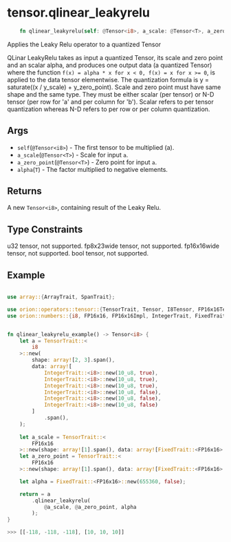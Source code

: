 # tensor.qlinear_leakyrelu

```rust
    fn qlinear_leakyrelu(self: @Tensor<i8>, a_scale: @Tensor<T>, a_zero_point: @Tensor<T>, alpha: T) -> Tensor::<i8>;
```

Applies the Leaky Relu operator to a quantized Tensor

QLinar LeakyRelu takes as input a quantized Tensor, its scale and zero point and an scalar alpha, and produces one output data (a quantized Tensor)
where the function `f(x) = alpha * x for x < 0, f(x) = x for x >= 0`, is applied to the data tensor elementwise.
The quantization formula is y = saturate((x / y_scale) + y_zero_point).
Scale and zero point must have same shape and the same type. They must be either scalar (per tensor) or N-D tensor (per row for 'a' and per column for 'b'). 
Scalar refers to per tensor quantization whereas N-D refers to per row or per column quantization.

## Args

* `self`(`@Tensor<i8>`) - The first tensor to be multiplied (a).
* `a_scale`(`@Tensor<T>`) - Scale for input `a`.
* `a_zero_point`(`@Tensor<T>`) - Zero point for input `a`.
* `alpha`(`T`) - The factor multiplied to negative elements.

## Returns

A new `Tensor<i8>`, containing result of the Leaky Relu.

## Type Constraints

u32 tensor, not supported.
fp8x23wide tensor, not supported.
fp16x16wide tensor, not supported.
bool tensor, not supported.
 
## Example

```rust

use array::{ArrayTrait, SpanTrait};

use orion::operators::tensor::{TensorTrait, Tensor, I8Tensor, FP16x16Tensor};
use orion::numbers::{i8, FP16x16, FP16x16Impl, IntegerTrait, FixedTrait};


fn qlinear_leakyrelu_example() -> Tensor<i8> {
    let a = TensorTrait::<
        i8
    >::new(
        shape: array![2, 3].span(),
        data: array![
            IntegerTrait::<i8>::new(10_u8, true),
            IntegerTrait::<i8>::new(10_u8, true),
            IntegerTrait::<i8>::new(10_u8, true),
            IntegerTrait::<i8>::new(10_u8, false),
            IntegerTrait::<i8>::new(10_u8, false),
            IntegerTrait::<i8>::new(10_u8, false)
        ]
            .span(),
    );
    
    let a_scale = TensorTrait::<
        FP16x16
    >::new(shape: array![1].span(), data: array![FixedTrait::<FP16x16>::new(327680, false)].span(),);
    let a_zero_point = TensorTrait::<
        FP16x16
    >::new(shape: array![1].span(), data: array![FixedTrait::<FP16x16>::new(131072, false)].span(),);

    let alpha = FixedTrait::<FP16x16>::new(655360, false);

    return = a
        .qlinear_leakyrelu(
            @a_scale, @a_zero_point, alpha
        );
}

>>> [[-118, -118, -118], [10, 10, 10]]
